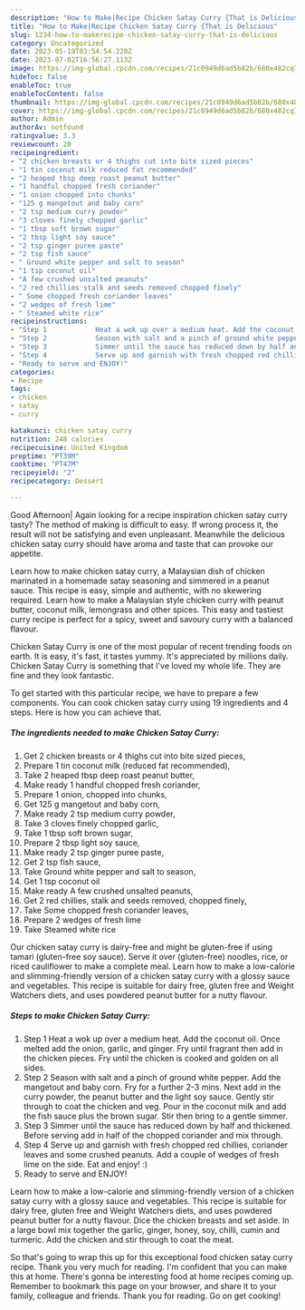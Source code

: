 ```yaml
---
description: "How to Make|Recipe Chicken Satay Curry {That is Delicious"
title: "How to Make|Recipe Chicken Satay Curry {That is Delicious"
slug: 1234-how-to-makerecipe-chicken-satay-curry-that-is-delicious
category: Uncategorized
date: 2023-05-19T03:54:54.228Z
date: 2023-07-02T16:56:27.113Z
image: https://img-global.cpcdn.com/recipes/21c0949d6ad5b82b/680x482cq70/chicken-satay-curry-recipe-main-photo.jpg
hideToc: false
enableToc: true
enableTocContent: false
thumbnail: https://img-global.cpcdn.com/recipes/21c0949d6ad5b82b/680x482cq70/chicken-satay-curry-recipe-main-photo.jpg
cover: https://img-global.cpcdn.com/recipes/21c0949d6ad5b82b/680x482cq70/chicken-satay-curry-recipe-main-photo.jpg
author: Admin
authorAv: notfound
ratingvalue: 3.3
reviewcount: 20
recipeingredient:
- "2 chicken breasts or 4 thighs cut into bite sized pieces"
- "1 tin coconut milk reduced fat recommended"
- "2 heaped tbsp deep roast peanut butter"
- "1 handful chopped fresh coriander"
- "1 onion chopped into chunks"
- "125 g mangetout and baby corn"
- "2 tsp medium curry powder"
- "3 cloves finely chopped garlic"
- "1 tbsp soft brown sugar"
- "2 tbsp light soy sauce"
- "2 tsp ginger puree paste"
- "2 tsp fish sauce"
- " Ground white pepper and salt to season"
- "1 tsp coconut oil"
- "A few crushed unsalted peanuts"
- "2 red chillies stalk and seeds removed chopped finely"
- " Some chopped fresh coriander leaves"
- "2 wedges of fresh lime"
- " Steamed white rice"
recipeinstructions:
- "Step 1            Heat a wok up over a medium heat. Add the coconut oil. Once melted add the onion, garlic, and ginger. Fry until fragrant then add in the chicken pieces. Fry until the chicken is cooked and golden on all sides."
- "Step 2            Season with salt and a pinch of ground white pepper. Add the mangetout and baby corn. Fry for a further 2-3 mins. Next add in the curry powder, the peanut butter and the light soy sauce. Gently stir through to coat the chicken and veg. Pour in the coconut milk and add the fish sauce plus the brown sugar. Stir then bring to a gentle simmer."
- "Step 3            Simmer until the sauce has reduced down by half and thickened. Before serving add in half of the chopped coriander and mix through."
- "Step 4            Serve up and garnish with fresh chopped red chillies, coriander leaves and some crushed peanuts. Add a couple of wedges of fresh lime on the side. Eat and enjoy! :)"
- "Ready to serve and ENJOY!"
categories:
- Recipe
tags:
- chicken
- satay
- curry

katakunci: chicken satay curry 
nutrition: 248 calories
recipecuisine: United Kingdom
preptime: "PT39M"
cooktime: "PT47M"
recipeyield: "2"
recipecategory: Dessert

---
```



Good Afternoon| Again looking for a recipe inspiration chicken satay curry tasty? The method of making is difficult to easy. If wrong process it, the result will not be satisfying and even unpleasant. Meanwhile the delicious chicken satay curry should have aroma and taste that can provoke our appetite.





Learn how to make chicken satay curry, a Malaysian dish of chicken marinated in a homemade satay seasoning and simmered in a peanut sauce. This recipe is easy, simple and authentic, with no skewering required. Learn how to make a Malaysian style chicken curry with peanut butter, coconut milk, lemongrass and other spices. This easy and tastiest curry recipe is perfect for a spicy, sweet and savoury curry with a balanced flavour.

Chicken Satay Curry is one of the most popular of recent trending foods on earth. It is easy, it's fast, it tastes yummy. It's appreciated by millions daily. Chicken Satay Curry is something that I've loved my whole life. They are fine and they look fantastic.


To get started with this particular recipe, we have to prepare a few components. You can cook chicken satay curry using 19 ingredients and 4 steps. Here is how you can achieve that.

<!--inarticleads1-->

##### The ingredients needed to make Chicken Satay Curry:

1. Get 2 chicken breasts or 4 thighs cut into bite sized pieces,
1. Prepare 1 tin coconut milk (reduced fat recommended),
1. Take 2 heaped tbsp deep roast peanut butter,
1. Make ready 1 handful chopped fresh coriander,
1. Prepare 1 onion, chopped into chunks,
1. Get 125 g mangetout and baby corn,
1. Make ready 2 tsp medium curry powder,
1. Take 3 cloves finely chopped garlic,
1. Take 1 tbsp soft brown sugar,
1. Prepare 2 tbsp light soy sauce,
1. Make ready 2 tsp ginger puree paste,
1. Get 2 tsp fish sauce,
1. Take  Ground white pepper and salt to season,
1. Get 1 tsp coconut oil
1. Make ready A few crushed unsalted peanuts,
1. Get 2 red chillies, stalk and seeds removed, chopped finely,
1. Take  Some chopped fresh coriander leaves,
1. Prepare 2 wedges of fresh lime
1. Take  Steamed white rice


Our chicken satay curry is dairy-free and might be gluten-free if using tamari (gluten-free soy sauce). Serve it over (gluten-free) noodles, rice, or riced cauliflower to make a complete meal. Learn how to make a low-calorie and slimming-friendly version of a chicken satay curry with a glossy sauce and vegetables. This recipe is suitable for dairy free, gluten free and Weight Watchers diets, and uses powdered peanut butter for a nutty flavour. 

<!--inarticleads2-->

##### Steps to make Chicken Satay Curry:

1. Step 1            Heat a wok up over a medium heat. Add the coconut oil. Once melted add the onion, garlic, and ginger. Fry until fragrant then add in the chicken pieces. Fry until the chicken is cooked and golden on all sides.
1. Step 2            Season with salt and a pinch of ground white pepper. Add the mangetout and baby corn. Fry for a further 2-3 mins. Next add in the curry powder, the peanut butter and the light soy sauce. Gently stir through to coat the chicken and veg. Pour in the coconut milk and add the fish sauce plus the brown sugar. Stir then bring to a gentle simmer.
1. Step 3            Simmer until the sauce has reduced down by half and thickened. Before serving add in half of the chopped coriander and mix through.
1. Step 4            Serve up and garnish with fresh chopped red chillies, coriander leaves and some crushed peanuts. Add a couple of wedges of fresh lime on the side. Eat and enjoy! :)
1. Ready to serve and ENJOY!

Learn how to make a low-calorie and slimming-friendly version of a chicken satay curry with a glossy sauce and vegetables. This recipe is suitable for dairy free, gluten free and Weight Watchers diets, and uses powdered peanut butter for a nutty flavour. Dice the chicken breasts and set aside. In a large bowl mix together the garlic, ginger, honey, soy, chilli, cumin and turmeric. Add the chicken and stir through to coat the meat. 

So that's going to wrap this up for this exceptional food chicken satay curry recipe. Thank you very much for reading. I'm confident that you can make this at home. There's gonna be interesting food at home recipes coming up. Remember to bookmark this page on your browser, and share it to your family, colleague and friends. Thank you for reading. Go on get cooking!
